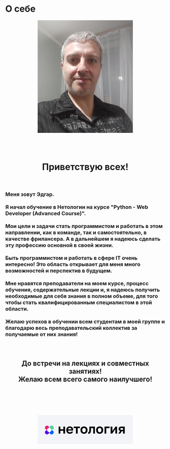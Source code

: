# О себе #

<p align = "center"><img src="img/IMG_20250530_010807.jpg" alt="Фото" width="300" /></p>
</br></br>
<h1 align = "center"> Приветствую всех! </h1></br>
<h3>Меня зовут Эдгар.</br></br>
Я начал обучение в Нетологии на курсе "Python - Web Developer (Advanced Course)". </br></br>
Мои цели и задачи стать программистом и работать в этом направлении, как в команде, так и самостоятельно, в качестве фрилансера. А в дальнейшем я надеюсь сделать эту профессию основной в своей жизни.</br></br>
Быть программистом и работать в сфере IT очень интересно! Это область открывает для меня много возможностей и перспектив в будущем.</br></br>
Мне нравятся преподаватели на моем курсе, процесс обучения, содержательные лекции и, я надеюсь получить необходимые для себя знания в полном объеме, для того чтобы стать квалифицированным специалистом в этой области.</br></br>
Желаю успехов в обучении всем студентам в моей группе и благодарю весь преподавательский коллектив за получаемые от них знания!</br></br></br>
<h2 align = "center">До встречи на лекциях и совместных занятиях!</br> Желаю всем всего самого наилучшего!</h2> <br></br></br></br>

<p align = "center"><img src="img/net.jpg" alt="Фото" width="300" /></p>


